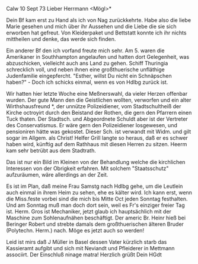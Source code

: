  Calw 10 Sept 73
Lieber Herrmann <Mögl>*

Dein Bf kam erst zu Hand als ich von Nag zurückkehrte. Habe also die liebe Marie gesehen und mich über ihr Aussehen und die Liebe die sie sich erworben hat gefreut. Von Kleiderpaket und Bettstatt konnte ich ihr nichts mittheilen und denke, das werde sich finden.

Ein anderer Bf den ich vorfand freute mich sehr. Am 5. waren die Amerikaner in Southhampton angelaufen und hatten dort Gelegenheit, was abzuschicken, vielleicht auch ans Land zu gehen. Schiff Thuringia schrecklich voll, und neben ihnen eine großthuerische unfläthige Judenfamilie eingepfercht. "Esther, willst Du nicht ein Schnäpschen haben?" - Doch ich schicks einmal, wenn es von Hdlbg zurück ist.

Wir hatten hier letzte Woche eine Meßnerswahl, da vieler Herzen offenbar wurden. Der gute Mann den die Geistlichen wollten, verworfen und ein alter Wirthshausfreund <Kenngott>*, der unnütze Polizeidiener, vom Stadtschultheiß der Kirche octroyirt durch den Beistand der Rothen, die gern den Pfarrern einen Tuck thaten. Der Stadtsch. und Abgeordnete Schuldt aber ist der Vertreter des Conservatismus. Er wäre gern den Polizeidiener losgewesen, und pensioniren hätte was gekostet. Dieser Sch. ist verwandt mit Widm. und gilt sogar im Allgem. als Christ! Helfer Grill langte so heraus, daß er es schwer haben wird, künftig auf dem Rathhaus mit diesen Herren zu sitzen. Heerm kam sehr betrübt aus dem Stadtrath.

Das ist nur ein Bild im Kleinen von der Behandlung welche die kirchlichen Interessen von der Obrigkeit erfahren. Mit solchem "Staatsschutz" aufzuräumen, wäre allerdings an der Zeit.

Es ist im Plan, daß meine Frau Samstg nach Hdlbg gehe, um die Leutlein auch einmal in ihrem Heim zu sehen, ehe es kälter wird. Ich kann erst, wenn die Miss.feste vorbei sind die mich bis Mitte Oct jeden Sonntag festhalten. Und am Sonntag muß man doch dort sein, weil es Fr's einziger freier Tag ist. 
Herm. Gros ist Mechaniker, jetzt glaub ich hauptsächlich mit der Maschine zum Sohlenaufnähen beschäftigt. Der americ Br. Heinr hieß bei Beringer Robert und strebte damals dem großthuerischen älteren Bruder (Polytechn. Herm.) nach. Möge es jetzt auch so werden!

Leid ist mirs daß J Müller in Basel dessen Vater kürzlich starb das Kassieramt aufgibt und sich mit Neviandt und Pfleiderer in Mettmann associirt. 
Der Einschluß ninage matra!
 Herzlich grüßt
 Dein HGdt
